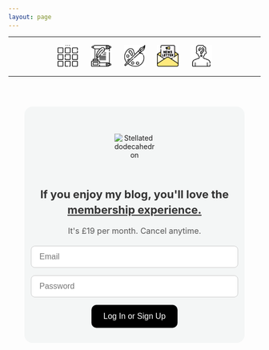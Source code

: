 ```yaml
---
layout: page
---
```

<center>
<hr width="100%" size="3">
<div class="container">
        <a href="https://ellisjalia.com"><img src="/assets/icons/menu-bw.png" style="width:43px;height:43px;justify-content:center;display:inline-block;border:1px;margin: 0px 8px;padding:2px;"/></a>
        <a href="https://ellisjalia.com/essays"><img src="/assets/icons/quill-bw.png" style="width:43px;height:43px;justify-content:center;display:inline-block;border:1px;margin: 0px 8px;padding:2px;"/></a>
        <a href="https://ellisjalia.com/art"><img src="/assets/icons/paint-palette-bw.png" style="width:43px;height:43px;justify-content:center;display:inline-block;border:1px;margin: 0px 8px;padding:2px;"/></a>
        <a href="https://ellisjalia.com/newsletter"><img src="/assets/icons/newsletter.png" style="width:43px;height:43px;justify-content:center;display:inline-block;border:1px;margin: 0px 8px;padding:2px;"/></a>
        <a href="https://ellisjalia.com/about"><img src="/assets/icons/unknown-bw.png" style="width:43px;height:43px;justify-content:center;display:inline-block;border:1px;margin: 0px 8px;padding:2px;"/></a>
 </div>
  <hr width="100%" size="3">
  </center>

<style>
  .form-container {
    background-color: #F4F6F6;
    padding: 30px;
    border-radius: 16px;
    max-width: 380px;
    margin: 60px auto;
    text-align: center;
    font-family: -apple-system, BlinkMacSystemFont, "Segoe UI", Roboto, "Helvetica Neue", Arial, sans-serif;
  }

  .image-wrapper {
    display: flex;
    justify-content: center;
    align-items: center;
    height: 100px; /* Adjust this height as needed */
    margin-bottom: 16px;
  }

  .form-container img.shape {
    width: 80px;
    display: inline-block;
  }

  .form-container h2 {
    margin-bottom: 8px;
    font-size: 22px;
    color: #333;
    line-height: 1.4;
  }

  .form-container p.subtext {
    font-size: 16px;
    color: #555;
    margin-bottom: 20px;
    font-weight: normal;
  }

  #login-form {
    display: flex;
    flex-direction: column;
    align-items: center;
    gap: 15px;
  }

  #login-form input {
    padding: 12px 16px;
    border-radius: 8px;
    border: 1px solid #ccc;
    width: 100%;
    font-size: 16px;
  }

  #login-form button {
    padding: 14px 24px;
    border-radius: 10px;
    border: none;
    background-color: black;
    color: white;
    font-size: 16px;
    cursor: pointer;
    transition: background-color 0.3s ease;
  }

  #login-form button:hover {
    background-color: tomato;
  }
</style>

<div class="form-container">
  <div class="image-wrapper">
    <img class="shape" src="https://upload.wikimedia.org/wikipedia/commons/thumb/5/52/First_stellation_of_dodecahedron.svg/600px-First_stellation_of_dodecahedron.svg.png" alt="Stellated dodecahedron" />
  </div>
  <h2>If you enjoy my blog, you'll love the <u>membership experience.</u></h2>
  <p class="subtext">It's £19 per month. Cancel anytime.</p>

  <form id="login-form">
    <input type="email" id="email" placeholder="Email" required />
    <input type="password" id="password" placeholder="Password" required />
    <button type="submit">Log In or Sign Up</button>
  </form>

  <script>
    document.getElementById("login-form").addEventListener("submit", async (e) => {
      e.preventDefault();
      const email = document.getElementById("email").value;
      const pass = document.getElementById("password").value;

      try {
        await firebase.auth().signInWithEmailAndPassword(email, pass);
        alert("Logged in!");
        window.location.href = "/premium.html";
      } catch (err) {
        if (err.code === 'auth/user-not-found') {
          try {
            await firebase.auth().createUserWithEmailAndPassword(email, pass);
            alert("Signed up and logged in!");
            window.location.href = "/premium.html";
          } catch (signupErr) {
            alert("Sign-up error: " + signupErr.message);
          }
        } else {
          alert("Error: " + err.message);
        }
      }
    });
  </script>
</div>